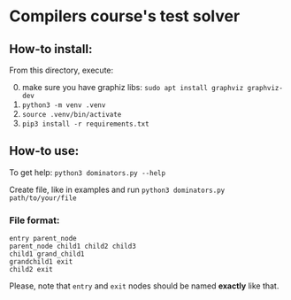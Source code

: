 # Compilers course's test solver

## How-to install:
From this directory, execute:

0. make sure you have graphiz libs: `sudo apt install graphviz graphviz-dev`
1. `python3 -m venv .venv`
2. `source .venv/bin/activate`
3. `pip3 install -r requirements.txt`

## How-to use:
To get help: `python3 dominators.py --help`

Create file, like in examples and run `python3 dominators.py path/to/your/file`

### File format:
```
entry parent_node
parent_node child1 child2 child3
child1 grand_child1
grandchild1 exit
child2 exit
```
Please, note that `entry` and `exit` nodes should be named **exactly** like that.

